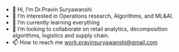 - 👋 Hi, I’m Dr.Pravin Suryawanshi
- 👀 I’m interested in Operations research, Algorithms, and ML&AI.
- 🌱 I’m currently learning everything
- 💞️ I’m looking to collaborate on retail analytics, decomposition algorithms, logistics and supply chain.
- 📫 How to reach me work.pravinsuryawanshi@gmail.com

<!---
since-89/since-89 is a ✨ special ✨ repository because its `README.md` (this file) appears on your GitHub profile.
You can click the Preview link to take a look at your changes.
--->
